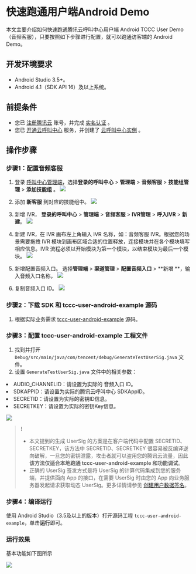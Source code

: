 # 快速跑通用户端Android Demo

本文主要介绍如何快速跑通腾讯云呼叫中心用户端 Android TCCC User Demo（音频客服），只要按照如下步骤进行配置，就可以跑通访客端的 Android Demo。

## 开发环境要求
- Android Studio 3.5+。
- Android 4.1（SDK API 16）及以上系统。

## 前提条件
- 您已 [注册腾讯云](https://cloud.tencent.com/document/product/378/17985) 账号，并完成 [实名认证](https://cloud.tencent.com/document/product/378/3629) 。
- 您已 [开通云呼叫中心](https://cloud.tencent.com/document/product/679/48028#.E6.AD.A5.E9.AA.A41.EF.BC.9A.E5.87.86.E5.A4.87.E5.B7.A5.E4.BD.9C) 服务，并创建了 [云呼叫中心实例](https://cloud.tencent.com/document/product/679/48028#.E6.AD.A5.E9.AA.A42.EF.BC.9A.E5.88.9B.E5.BB.BA.E4.BA.91.E5.91.BC.E5.8F.AB.E4.B8.AD.E5.BF.83.E5.AE.9E.E4.BE.8B) 。

## 操作步骤
[](id:step1)
### 步骤1：配置音频客服
1. 登录 [呼叫中心管理端](https://tccc.qcloud.com/login)，选择**登录的呼叫中心** > **管理端** > **音频客服** > **技能组管理** > **添加技能组** 。
![](https://write-document-release-1258344699.cos.ap-guangzhou.tencentcos.cn/100022348635/a7065dd3655c11ed87ca525400463ef7.png?q-sign-algorithm=sha1&q-ak=AKID_uzWdh8mQFyU5YvHDTuXSUzzRfY2L6mjIZF-X3T_KPbaM0n_sflNcDOIsYEF99FW&q-sign-time=1685603639;1685607239&q-key-time=1685603639;1685607239&q-header-list=&q-url-param-list=&q-signature=a78f8935862affe14e36cbfee1313a7a3e1b1751&x-cos-security-token=9iRKuUZemUEPZPFiwNeZEcm3wsbzstrabfb149a9ac6af8070703b9e0eb599621mdjhlxdxSTrgyoqCEP1AZSmI4Ca4r7K3Pe_9uF3zF2e9fz3WlVBQgQP2zHaWGUUnV-3hNimJqkKhxNOgHxNYmPBeKyvq2eJbxMFA8S8v2JNelcf22FFviDKlcR2PXszMrzGVhlgzhNpyAJTYGOZKllIfahptXJ3kKdSyc1jRI9vZGZ4ApFqMBEzPl4JtPCPIiZzQgG7cHM4VXh53y_Gdj9Ct06Hl7jbN30XBlNHkzXXef3o9ax5XnujSTQiDXdFniK3OiddKjXCob8barWOB7axHj-qhvxlkBnHSChuNKb1R0yaXEA0g6sDFMa1S2c5m4qlaXOakR83WxshdnFqBkgBuPERvFpUXaEgajwRvvhL4w-NsD6lsBUW7SjBzaC6m)

2. 添加 **新客服** 到对应的技能组中。
![](https://write-document-release-1258344699.cos.ap-guangzhou.tencentcos.cn/100022348635/a725d862655c11ed87ca525400463ef7.png?q-sign-algorithm=sha1&q-ak=AKIDg_T1oGOtPve164NOyVlLrRa3Z1ioGA2cdxhJnzb2o0FZzUW3Yovlm5YQBJaBWTU1&q-sign-time=1685603639;1685607239&q-key-time=1685603639;1685607239&q-header-list=&q-url-param-list=&q-signature=ceb685578e29ee13927c6e17ab42fef8f4bf4ccb&x-cos-security-token=9iRKuUZemUEPZPFiwNeZEcm3wsbzstra0d3e304b9292efbd3d1e1da241bcb180mdjhlxdxSTrgyoqCEP1AZSmI4Ca4r7K3Pe_9uF3zF2e9fz3WlVBQgQP2zHaWGUUnV-3hNimJqkKhxNOgHxNYmPBeKyvq2eJbxMFA8S8v2JNelcf22FFviDKlcR2PXszMrzGVhlgzhNpyAJTYGOZKllIfahptXJ3kKdSyc1jRI9vZGZ4ApFqMBEzPl4JtPCPI6FKIlhoDk4_KE0FbghjBKNrc1H-TZ5644vmP7XDXqsyBJ_lO8SBdkAQJykFda6PxB1VE-UCcFhPyqqUN-UUk_CUfS7tzBLelPeihlYXe6LOs5rJWK5BSug_NedfTW1VR4Mcu7ajqIqNJ2mV-_NTNC-fLHhhiBq7urFX60z88MSbb91vh1YAjcjrhlXZDMYyR)

3. 新增 IVR， **登录的呼叫中心** > **管理端** > **音频客服** > **IVR管理** > **呼入IVR** > **新建**。
![](https://write-document-release-1258344699.cos.ap-guangzhou.tencentcos.cn/100022348635/a744c2b3655c11ed87ca525400463ef7.png?q-sign-algorithm=sha1&q-ak=AKIDP4j7IUpRG3i9lansStK0MGJv0SZuu9JCcVHCEjcFxm8REFC0X_yXWMQzRIIQR5Un&q-sign-time=1685603639;1685607239&q-key-time=1685603639;1685607239&q-header-list=&q-url-param-list=&q-signature=5e104f136605ad9745a888a9490720016e9efd13&x-cos-security-token=h07o4UonLQo5SPyoIyB6ZD5lOkD4YfGaba421496e3a36ebb3856fbfed5038daaWrGuZPjk-muvv_8uc07QYLx9Wyv0YX33WE1Sv9d1PoxJCpTP-2ax4_Moa1p6XoOFfloDi9JmyoWmiZSyQJcLqZHaa-pakm-4P94Z9yJa9wYzjqMqC7Q-WYF-dcgD6u6OrsEWs_LgFczhk8-9ef-n_S_YPDCoBz1Awzs74oNvptqV7MalsWzKlriXslpkBsKijm8QuzfQSs8BAara-_7fJvDATOyfbexu50rT_FwMSeKrbEm2VAGyJIf-Joy9OewP_AaQav0F7_hEZFIFOuZIWCvuAFVGbDeH4G8OgJUSZjSw1qHPZd_CpOCd6KkVO2kgEeAOfAnDGbCU3JMMYOyQZBtoQiQtE9akjZU5VrFiw_2BMcvIGy-RUGMMQ4nJwHgS)

4. 新建 IVR，在 IVR 画布左上角输入 IVR 名称，如：音频客服 IVR。根据您的场景需要拖拽 IVR 模块到画布区域合适的位置释放，连接模块并在各个模块填写相应信息。IVR 流程必须以开始模块为第一个模块，以结束模块为最后一个模块。
![](https://write-document-release-1258344699.cos.ap-guangzhou.tencentcos.cn/100022348635/a758d2f2655c11ed87ca525400463ef7.png?q-sign-algorithm=sha1&q-ak=AKIDxKSEBVP-psbkhDAO4oL51y9CCwU_-xv3nI43OzKOlaBttD4Sg45FHwgqIt36Oetp&q-sign-time=1685603639;1685607239&q-key-time=1685603639;1685607239&q-header-list=&q-url-param-list=&q-signature=0cac3c80bf7c327741e38c17688e3df13b0721db&x-cos-security-token=9iRKuUZemUEPZPFiwNeZEcm3wsbzstraaf2c3c151827fbe4aa7b2c55010e67fdmdjhlxdxSTrgyoqCEP1AZSmI4Ca4r7K3Pe_9uF3zF2e9fz3WlVBQgQP2zHaWGUUnV-3hNimJqkKhxNOgHxNYmPBeKyvq2eJbxMFA8S8v2JNelcf22FFviDKlcR2PXszMrzGVhlgzhNpyAJTYGOZKllIfahptXJ3kKdSyc1jRI9vZGZ4ApFqMBEzPl4JtPCPIGPpFtSjU9EuiyM8F-0xmLf14rw_mXs2S-d3-XjT_dEvIM18FltGSoV9WCXeqdUpQppK8DQAhx8uU1-sHbAThS7fNN_nzbBp3vUT3AU7aAg2ag6GxHy8uCAhy91zaqSwgZi6-pz6idMhnPyYw2XccAF1_iZjW6LNTNVvL5-tSLVzFmE7IYkWiPpkUlhwwWeK0)

5. 新增配置音频入口。 选择**管理端** > **渠道管理** > **配置音频入口** > **新增 **，输入音频入口名称，
![](https://write-document-release-1258344699.cos.ap-guangzhou.tencentcos.cn/100022348635/a771600f655c11ed87ca525400463ef7.png?q-sign-algorithm=sha1&q-ak=AKIDnPMuTNBQXOMrL-y08wpQGNmGMlqSUfzPolPJtdVTHfp_SINZnEvrs6XkMOL8eeCw&q-sign-time=1685603639;1685607239&q-key-time=1685603639;1685607239&q-header-list=&q-url-param-list=&q-signature=0c46a1ae4b83093474dde81fcce958045d23bf63&x-cos-security-token=h07o4UonLQo5SPyoIyB6ZD5lOkD4YfGadcf5489bc5dad92ead80790e6c277549WrGuZPjk-muvv_8uc07QYLx9Wyv0YX33WE1Sv9d1PoxJCpTP-2ax4_Moa1p6XoOFfloDi9JmyoWmiZSyQJcLqZHaa-pakm-4P94Z9yJa9wYzjqMqC7Q-WYF-dcgD6u6OrsEWs_LgFczhk8-9ef-n_S_YPDCoBz1Awzs74oNvptqV7MalsWzKlriXslpkBsKid2iUWPFIHdC1VnuRPrzwBf6ZizJQ3JYbmsSZSfd54Kw12pkPs5vPEjHhY11VGi5-FEzjyO3sPv5iogNmqw1o5y3qpRYAhi-HMMimn2vJshk39cnuQWTqQ8PLpRRlyYlxp4JYaOz6BbWHIA7vv55wNlbkAwLvq451Gg2a2RSEGPyTa7vGrHSVxOMCHo9GrxSJ)

6. 复制音频入口 ID。
![](https://write-document-release-1258344699.cos.ap-guangzhou.tencentcos.cn/100022348635/a7879519655c11ed87ca525400463ef7.png?q-sign-algorithm=sha1&q-ak=AKID2Ry32MM8f4OL3vp4f6OzgUS2IblbRnBPbiwKTa-cbTVmAN65tvZ6q8DjAqVwHmtH&q-sign-time=1685603639;1685607239&q-key-time=1685603639;1685607239&q-header-list=&q-url-param-list=&q-signature=670e703b3e1ee16c1c098d44bff58744b8b87e6c&x-cos-security-token=h07o4UonLQo5SPyoIyB6ZD5lOkD4YfGad13f823162d6fc474fd10e6a0457d9acWrGuZPjk-muvv_8uc07QYLx9Wyv0YX33WE1Sv9d1PoxJCpTP-2ax4_Moa1p6XoOFfloDi9JmyoWmiZSyQJcLqZHaa-pakm-4P94Z9yJa9wYzjqMqC7Q-WYF-dcgD6u6OrsEWs_LgFczhk8-9ef-n_S_YPDCoBz1Awzs74oNvptqV7MalsWzKlriXslpkBsKibiYbLlFVHchiaIIII0El8B44qJeXlmKCSiH3H1l0BBWxr0tw2wSEL8ZF1i5tbc9wP41t4s_-XLHuEVXAeeQHnDvllnYp9YMhlipS07PkQ8vpM6icyNDOIHAN_7AvAgljW1AhOIo6RBV4stZlOw-dgSflvk4I3NO9iCeYiwbYPGEyxjZHsJEXyiLA_nDQy9v2)

[](id:step2)
### 步骤2：下载 SDK 和 tccc-user-android-example 源码
1. 根据实际业务需求 [tccc-user-android-example](https://github.com/TencentCloud/tccc-user-android-example) 源码。

[](id:step3)
### 步骤3：配置 tccc-user-android-example 工程文件
1. 找到并打开 `Debug/src/main/java/com/tencent/debug/GenerateTestUserSig.java` 文件。
3. 设置 `GenerateTestUserSig.java` 文件中的相关参数：
	<ul>
  <li/>AUDIO_CHANNELID：请设置为实际的 音频入口 ID。
  <li/>SDKAPPID：请设置为实际的腾讯云呼叫中心 SDKAppID。
	<li/>SECRETID：请设置为实际的密钥ID信息。
  <li/>SECRETKEY：请设置为实际的密钥Key信息。
  </ul>

![](https://write-document-release-1258344699.cos.ap-guangzhou.tencentcos.cn/100022348635/a6905d19655c11ed87ca525400463ef7.png?q-sign-algorithm=sha1&q-ak=AKIDTOjl_dkfL00mOVL0irXkqRFnGodK4NVwgFcXseR2UprWGY3ucD-DzORiTxc4872N&q-sign-time=1685604038;1685607638&q-key-time=1685604038;1685607638&q-header-list=&q-url-param-list=&q-signature=cf653c414b1d6f0ba6577c5614c00e4fb1c14a4b&x-cos-security-token=9iRKuUZemUEPZPFiwNeZEcm3wsbzstrabcdb2413b67171ddb2af02e4a6c33f2cmdjhlxdxSTrgyoqCEP1AZSMkVB1ofxFysE_aHRgnxMT0dZhJgr-eyapALUODkLhdYgYy2kUMIbIxOhIbMFgYjdO-JEndAkddtwnWbsAWLOe7VlNez8SUjwc-iFpVU4IgLqHkr80C4RgkzCcEXUKzFIGHTYX_ePecYQECCQHCN7WJJTYTMu2fz7e0kwiJzDwUy3Duyie_oqSjYVjifz-nhTl9vBwzoALSyOiWMy4o-VKq79cXVW4E3Kj83KV88rYr9U1mXGWQjL4d5orUf02jqJ65aK6MMooPE0stF-8SIhxGlK7i639Fph4BEfU4GSX3mTWsW8ej70tIZCQo77K9-mECExjgCPQGMTY0614WjX3D7Y42otke5T9gKwz6eaGd)


>!
>- 本文提到的生成 UserSig 的方案是在客户端代码中配置 SECRETID、SECRETKEY，该方法中 SECRETID、SECRETKEY 很容易被反编译逆向破解，一旦您的密钥泄露，攻击者就可以盗用您的腾讯云流量，因此**该方法仅适合本地跑通 tccc-user-android-example 和功能调试**。
>- 正确的 UserSig 签发方式是将 UserSig 的计算代码集成到您的服务端，并提供面向 App 的接口，在需要 UserSig 时由您的 App 向业务服务器发起请求获取动态 UserSig。更多详情请参见 [创建用户数据签名](https://cloud.tencent.com/document/product/679/58260)。


### 步骤4：编译运行
使用 Android Studio（3.5及以上的版本）打开源码工程 `tccc-user-android-example`，单击**运行**即可。

### 运行效果
基本功能如下图所示

![](https://qcloudimg.tencent-cloud.cn/raw/c90d746b96c9fd935353d4a50853bb08.png)
